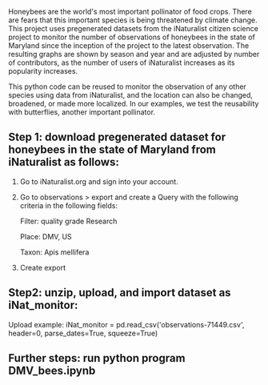 Honeybees are the world's most important pollinator of food crops. There are fears that this important species is being threatened by climate change. This project uses pregenerated datasets from the iNaturalist citizen science project to monitor the number of observations of honeybees in the state of Maryland since the inception of the project to the latest observation. The resulting graphs are shown by season and year and are adjusted by number of contributors, as the number of users of iNaturalist increases as its popularity increases.

This python code can be reused to monitor the observation of any other species using data from iNaturalist, and the location can also be changed, broadened, or made more localized. In our examples, we test the reusability with butterflies, another important pollinator. 



## Step 1: download pregenerated dataset for honeybees in the state of Maryland from iNaturalist as follows:
1. Go to iNaturalist.org and sign into your account.
2. Go to observations > export and create a Query with the following criteria in the following fields:

    Filter: quality grade Research
    
    Place: DMV, US
    
    Taxon: Apis mellifera
    
3. Create export

## Step2: unzip, upload, and import dataset as iNat_monitor:
Upload example: iNat_monitor = pd.read_csv('observations-71449.csv', header=0, parse_dates=True, squeeze=True)

## Further steps: run python program DMV_bees.ipynb
